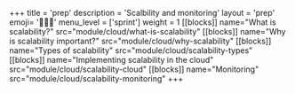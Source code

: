 +++
title = 'prep'
description = 'Scalbility and monitoring'
layout = 'prep'
emoji= '🧑🏾‍💻'
menu_level = ['sprint']
weight = 1
[[blocks]]
name="What is scalability?"
src="module/cloud/what-is-scalability"
[[blocks]]
name="Why is scalability important?"
src="module/cloud/why-scalability"
[[blocks]]
name="Types of scalability"
src="module/cloud/scalability-types"
[[blocks]]
name="Implementing scalability in the cloud"
src="module/cloud/scalability-cloud"
[[blocks]]
name="Monitoring"
src="module/cloud/scalability-monitoring" 
+++
